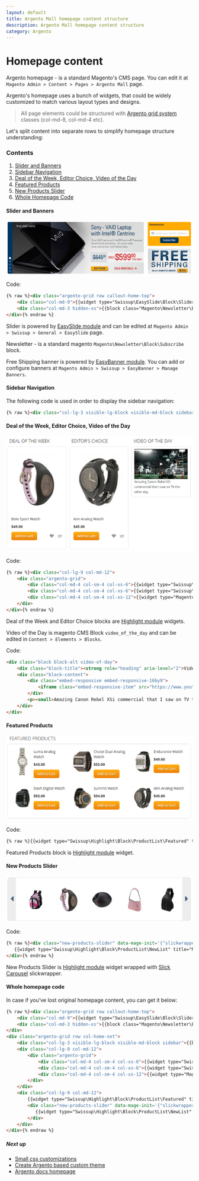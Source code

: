 ```yaml
---
layout: default
title: Argento Mall homepage content structure
description: Argento Mall homepage content structure
category: Argento
---
```


# Homepage content

Argento homepage - is a standard Magento's CMS page. You can edit it at
`Magento Admin > Content > Pages > Argento Mall` page.

Argento's homepage uses a bunch of widgets, that could be widely customized to
match various layout types and designs.

> All page elements could be structured with [Argento grid system](/m2/argento/customization/grid-system/)
> classes (col-md-8, col-md-4 etc).

Let's split content into separate rows to simplify homepage structure
understanding:

### Contents

 1. [Slider and Banners](#slider-and-banners)
 2. [Sidebar Navigation](#sidebar-navigation)
 3. [Deal of the Week, Editor Choice, Video of the Day](#deal-of-the-week-editor-choice-video-of-the-day)
 4. [Featured Products](#featured-products)
 5. [New Products Slider](#new-products-slider)
 6. [Whole Homepage Code](#whole-homepage-code)

#### Slider and Banners

![EasySlider](/images/m2/argento/mall/homepage-content/slider-and-banners.png)

Code:

```html
{% raw %}<div class="argento-grid row callout-home-top">
    <div class="col-md-9">{{widget type="Swissup\EasySlide\Block\Slider" identifier="argento_mall"}}</div>
    <div class="col-md-3 hidden-xs">{{block class="Magento\Newsletter\Block\Subscribe" template="subscribe.phtml"}} {{widget type="Swissup\Easybanner\Block\Placeholder" placeholder="argento_mall_home_top"}}</div>
</div>{% endraw %}
```

Slider is powered by [EasySlide module](/m2/extensions/easyslider/) and can be
edited at `Magento Admin > Swissup > General > EasySlide` page.

Newsletter - is a standard magento `Magento\Newsletter\Block\Subscribe` block.

Free Shipping banner is powered by [EasyBanner module](/m2/extensions/easybanners/). You can add or configure banners at `Magento Admin > Swissup > EasyBanner > Manage Banners`.

#### Sidebar Navigation

The following code is used in order to display the sidebar navigation:

```html
{% raw %}<div class="col-lg-3 visible-lg-block visible-md-block sidebar">{{block class="Magento\Theme\Block\Html\Topmenu" name="nav-homepage-left" before="-" template="Magento_Theme::html/home-menu-left.phtml"}}</div>{% endraw %}
```

#### Deal of the Week, Editor Choice, Video of the Day

![Blocks](/images/m2/argento/mall/homepage-content/blocks.png)

Code:

```html
{% raw %}<div class="col-lg-9 col-md-12">
    <div class="argento-grid">
        <div class="col-md-4 col-sm-4 col-xs-6">{{widget type="Swissup\Highlight\Block\ProductList\Onsale" title="Deal of the week" products_count="1" column_count="1" order="default" dir="desc" template="product/widget/content/grid.phtml" conditions_encoded="a:1:[i:1;a:4:[s:4:`type`;s:50:`Magento|CatalogWidget|Model|Rule|Condition|Combine`;s:10:`aggregator`;s:3:`all`;s:5:`value`;s:1:`1`;s:9:`new_child`;s:0:``;]]"}}</div>
        <div class="col-md-4 col-sm-4 col-xs-6">{{widget type="Swissup\Highlight\Block\ProductList\Attribute\Yesno" title="Editor's choice" attribute_code="recommended" products_count="1" column_count="1" order="default" dir="asc" template="product/widget/content/grid.phtml" conditions_encoded="a:1:[i:1;a:4:[s:4:`type`;s:50:`Magento|CatalogWidget|Model|Rule|Condition|Combine`;s:10:`aggregator`;s:3:`all`;s:5:`value`;s:1:`1`;s:9:`new_child`;s:0:``;]]"}}</div>
        <div class="col-md-4 col-sm-4 col-xs-12">{{widget type="Magento\Cms\Block\Widget\Block" template="widget/static_block/default.phtml" block_id="video_of_the_day"}}</div>
    </div>
</div>{% endraw %}
```

Deal of the Week and Editor Choice blocks are [Highlight module](/m2/extensions/highlight/) widgets.

Video of the Day is magento CMS Block `video_of_the_day` and can be edited in
`Content > Elements > Blocks`.

Code:

```html
<div class="block block-alt video-of-day">
    <div class="block-title"><strong role="heading" aria-level="2">Video of the day</strong></div>
    <div class="block-content">
        <div class="embed-responsive embed-responsive-16by9">
            <iframe class="embed-responsive-item" src="https://www.youtube.com/embed/6BQfCoqbubE?rel=0&amp;controls=0&amp;showinfo=0" frameborder="0" allowfullscreen></iframe>
        </div>
        <p><small>Amazing Canon Rebel XSi commercial that I saw on TV the other day.</small></p>
    </div>
</div>
```

#### Featured Products

![Featured Products](/images/m2/argento/mall/homepage-content/featured-products.png)

Code:

```html
{% raw %}{{widget type="Swissup\Highlight\Block\ProductList\Featured" title="Featured Products" products_count="6" column_count="3" order="default" dir="asc" template="product/widget/content/grid.phtml" conditions_encoded="a:1:[i:1;a:4:[s:4:`type`;s:50:`Magento|CatalogWidget|Model|Rule|Condition|Combine`;s:10:`aggregator`;s:3:`all`;s:5:`value`;s:1:`1`;s:9:`new_child`;s:0:``;]]"}}{% endraw %}
```

Featured Products block is [Highlight module](/m2/extensions/highlight/) widget.

#### New Products Slider

![New Products Slider](/images/m2/argento/mall/homepage-content/new-products-slider.png)

Code:

```html
{% raw %}<div class="new-products-slider" data-mage-init='{"slickwrapper": {"el": ".product-items", "slidesToShow": 5, "slidesToScroll": 5, "dots": false, "responsive": [ {"breakpoint": 770, "settings": {"slidesToShow": 3, "slidesToScroll": 3}}, {"breakpoint": 480, "settings": {"slidesToShow": 2, "slidesToScroll": 2}}, {"breakpoint": 321, "settings": {"slidesToShow": 1, "slidesToScroll": 1}}]}}'>
   {{widget type="Swissup\Highlight\Block\ProductList\NewList" title="New Products" products_count="30" column_count="1" order="default" dir="desc" template="product/widget/content/grid.phtml" conditions_encoded="a:1:[i:1;a:4:[s:4:`type`;s:50:`Magento|CatalogWidget|Model|Rule|Condition|Combine`;s:10:`aggregator`;s:3:`all`;s:5:`value`;s:1:`1`;s:9:`new_child`;s:0:``;]]"}}
</div>{% endraw %}
```

New Products Slider is [Highlight module](/m2/extensions/highlight/) widget
wrapped with [Slick Carousel](/m2/extensions/slick-carousel/) slickwrapper.

#### Whole homepage code

In case if you’ve lost original homepage content, you can get it below:

```html
{% raw %}<div class="argento-grid row callout-home-top">
    <div class="col-md-9">{{widget type="Swissup\EasySlide\Block\Slider" identifier="argento_mall"}}</div>
    <div class="col-md-3 hidden-xs">{{block class="Magento\Newsletter\Block\Subscribe" template="subscribe.phtml"}} {{widget type="Swissup\Easybanner\Block\Placeholder" placeholder="argento_mall_home_top"}}</div>
</div>
<div class="argento-grid row col-home-set">
    <div class="col-lg-3 visible-lg-block visible-md-block sidebar">{{block class="Magento\Theme\Block\Html\Topmenu" name="nav-homepage-left" before="-" template="Magento_Theme::html/home-menu-left.phtml"}}</div>
    <div class="col-lg-9 col-md-12">
        <div class="argento-grid">
            <div class="col-md-4 col-sm-4 col-xs-6">{{widget type="Swissup\Highlight\Block\ProductList\Onsale" title="Deal of the week" products_count="1" column_count="1" order="default" dir="desc" template="product/widget/content/grid.phtml" conditions_encoded="a:1:[i:1;a:4:[s:4:`type`;s:50:`Magento|CatalogWidget|Model|Rule|Condition|Combine`;s:10:`aggregator`;s:3:`all`;s:5:`value`;s:1:`1`;s:9:`new_child`;s:0:``;]]"}}</div>
            <div class="col-md-4 col-sm-4 col-xs-6">{{widget type="Swissup\Highlight\Block\ProductList\Attribute\Yesno" title="Editor's choice" attribute_code="recommended" products_count="1" column_count="1" order="default" dir="asc" template="product/widget/content/grid.phtml" conditions_encoded="a:1:[i:1;a:4:[s:4:`type`;s:50:`Magento|CatalogWidget|Model|Rule|Condition|Combine`;s:10:`aggregator`;s:3:`all`;s:5:`value`;s:1:`1`;s:9:`new_child`;s:0:``;]]"}}</div>
            <div class="col-md-4 col-sm-4 col-xs-12">{{widget type="Magento\Cms\Block\Widget\Block" template="widget/static_block/default.phtml" block_id="video_of_the_day"}}</div>
        </div>
    </div>
    <div class="col-lg-9 col-md-12">
        {{widget type="Swissup\Highlight\Block\ProductList\Featured" title="Featured Products" products_count="6" column_count="3" order="default" dir="asc" template="product/widget/content/grid.phtml" conditions_encoded="a:1:[i:1;a:4:[s:4:`type`;s:50:`Magento|CatalogWidget|Model|Rule|Condition|Combine`;s:10:`aggregator`;s:3:`all`;s:5:`value`;s:1:`1`;s:9:`new_child`;s:0:``;]]"}}
        <div class="new-products-slider" data-mage-init='{"slickwrapper": {"el": ".product-items", "slidesToShow": 5, "slidesToScroll": 5, "dots": false, "responsive": [ {"breakpoint": 770, "settings": {"slidesToShow": 3, "slidesToScroll": 3}}, {"breakpoint": 480, "settings": {"slidesToShow": 2, "slidesToScroll": 2}}, {"breakpoint": 321, "settings": {"slidesToShow": 1, "slidesToScroll": 1}}]}}'>
           {{widget type="Swissup\Highlight\Block\ProductList\NewList" title="New Products" products_count="30" column_count="1" order="default" dir="desc" template="product/widget/content/grid.phtml" conditions_encoded="a:1:[i:1;a:4:[s:4:`type`;s:50:`Magento|CatalogWidget|Model|Rule|Condition|Combine`;s:10:`aggregator`;s:3:`all`;s:5:`value`;s:1:`1`;s:9:`new_child`;s:0:``;]]"}}
        </div>
    </div>
</div>{% endraw %}
```

##### Next up

- [Small css customizations](/m2/argento/customization/custom-css/)
- [Create Argento based custom theme](/m2/argento/customization/custom-theme/)
- [Argento docs homepage](/m2/argento/)
